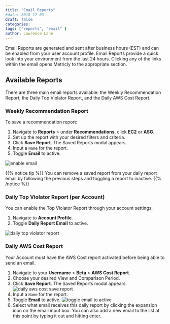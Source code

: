 ```yaml
---
title: "Email Reports"
#date: 2018-12-03
draft: false
categories:
tags: ["reports", "email" ]
author: Lawrence Lane
---
```


Email Reports are generated and sent after business hours (EST) and can be enabled from your user account profile. Email Reports provide a quick look into your environment from the last 24 hours. Clicking any of the links within the email opens Metricly to the appropriate section.

## Available Reports
There are three main email reports available: the Weekly Recommendation Report, the Daily Top Violator Report, and the Daily AWS Cost Report.


### Weekly Recommendation Report
To save a recommendation report:

1. Navigate to **Reports** > under **Recommendations**, click **EC2** or **ASG**.
2. Set up the report with your desired filters and criteria.
3. Click **Save Report**. The Saved Reports modal appears.
4. Input a `Name` for the report.
5. Toggle **Email** to active.

![enable email](/images/reports-email/enable-email.png)

{{% notice tip %}}
You can remove a saved report from your daily report email by following the previous steps and toggling a report to inactive.
{{% /notice %}}


### Daily Top Violator Report (per Account)
You can enable the Top Violator Report through your account settings.

1. Navigate to **Account Profile**.
2. Toggle **Daily Report Email** to active.

![daily top violator report](/images/reports-email/daily-top-violator-report.png)

### Daily AWS Cost Report
Your Account must have the AWS Cost report activated before being able to send an email.

1. Navigate to your **Username** > **Beta** > **AWS Cost Report**.
2. Choose your desired View and Comparison Period.
3. Click **Save Report**. The Saved Reports modal appears.
![daily aws cost save report](/images/reports-email/daily-aws-cost-save-report.png)
4. Input a `Name` for the report.
5. Toggle **Email** to active.
![toggle email to active](/images/reports-email/toggle-email-to-active.png)
6. Select what email receives this daily report by clicking the expansion icon on the email input box. You can also add a new email to the list at this point by typing it out and hitting enter.
